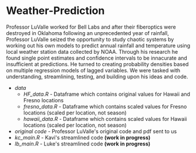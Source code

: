 # Weather-Prediction
Professor LuValle worked for Bell Labs and after their fiberoptics were destroyed in Oklahoma following an unprecedented year of rainfall, Professor LuValle seized the opportunity to study chaotic systems by working out his own models to predict annual rainfall and temperature using local weather station data collected by NOAA. Through his research he found single point estimates and confidence intervals to be innacurate and insufficient at predictions. He turned to creating probability densities based on multiple regression models of lagged variables. We were tasked with understanding, streamlining, testing, and building upon his ideas and code.

- _data_
  - _HF_data.R_ - Dataframe which contains original values for Hawaii and Fresno locations
  - _fresno_data.R_ - Dataframe which contains scaled values for Fresno locations (scaled per location, not season)
  - _hawaii_data.R_ - Dataframe which contains scaled values for Hawaii locations (scaled per location, not season)
- _original code_ - Professor LuValle's original code and pdf sent to us
- _kc_main.R_ - Kavi's streamlined code __(work in progress)__
- _lb_main.R_ - Luke's streamlined code __(work in progress)__
